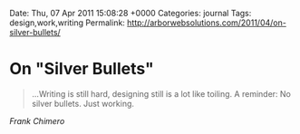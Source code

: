 Date: Thu, 07 Apr 2011 15:08:28 +0000
Categories: journal
Tags: design,work,writing
Permalink: http://arborwebsolutions.com/2011/04/on-silver-bullets/

# On "Silver Bullets"

> ...Writing is still hard, designing still is a lot like toiling. A
> reminder: No silver bullets. Just working.

_Frank Chimero_